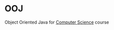 # OOJ
Object Oriented Java for [Computer Science](https://github.com/open-source-society/computer-science) course

